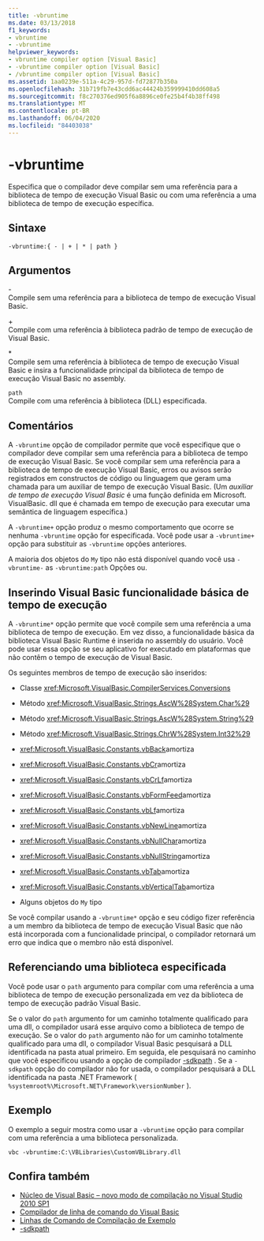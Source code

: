 ```yaml
---
title: -vbruntime
ms.date: 03/13/2018
f1_keywords:
- vbruntime
- -vbruntime
helpviewer_keywords:
- vbruntime compiler option [Visual Basic]
- -vbruntime compiler option [Visual Basic]
- /vbruntime compiler option [Visual Basic]
ms.assetid: 1aa0239e-511a-4c29-957d-fd72877b350a
ms.openlocfilehash: 31b719fb7e43cdd6ac44424b359999410dd608a5
ms.sourcegitcommit: f8c270376ed905f6a8896ce0fe25b4f4b38ff498
ms.translationtype: MT
ms.contentlocale: pt-BR
ms.lasthandoff: 06/04/2020
ms.locfileid: "84403038"
---
```

# <a name="-vbruntime"></a>-vbruntime
Especifica que o compilador deve compilar sem uma referência para a biblioteca de tempo de execução Visual Basic ou com uma referência a uma biblioteca de tempo de execução específica.  
  
## <a name="syntax"></a>Sintaxe  
  
```console  
-vbruntime:{ - | + | * | path }  
```  
  
## <a name="arguments"></a>Argumentos  
 \-  
 Compile sem uma referência para a biblioteca de tempo de execução Visual Basic.  
  
 \+  
 Compile com uma referência à biblioteca padrão de tempo de execução de Visual Basic.  
  
 \*  
 Compile sem uma referência à biblioteca de tempo de execução Visual Basic e insira a funcionalidade principal da biblioteca de tempo de execução Visual Basic no assembly.  
  
 `path`  
 Compile com uma referência à biblioteca (DLL) especificada.  
  
## <a name="remarks"></a>Comentários  
 A `-vbruntime` opção de compilador permite que você especifique que o compilador deve compilar sem uma referência para a biblioteca de tempo de execução Visual Basic. Se você compilar sem uma referência para a biblioteca de tempo de execução Visual Basic, erros ou avisos serão registrados em constructos de código ou linguagem que geram uma chamada para um auxiliar de tempo de execução Visual Basic. (Um *auxiliar de tempo de execução Visual Basic* é uma função definida em Microsoft. VisualBasic. dll que é chamada em tempo de execução para executar uma semântica de linguagem específica.)  
  
 A `-vbruntime+` opção produz o mesmo comportamento que ocorre se nenhuma `-vbruntime` opção for especificada. Você pode usar a `-vbruntime+` opção para substituir as `-vbruntime` opções anteriores.  
  
 A maioria dos objetos do `My` tipo não está disponível quando você usa `-vbruntime-` as `-vbruntime:path` Opções ou.  
  
## <a name="embedding-visual-basic-runtime-core-functionality"></a>Inserindo Visual Basic funcionalidade básica de tempo de execução  
 A `-vbruntime*` opção permite que você compile sem uma referência a uma biblioteca de tempo de execução. Em vez disso, a funcionalidade básica da biblioteca Visual Basic Runtime é inserida no assembly do usuário. Você pode usar essa opção se seu aplicativo for executado em plataformas que não contêm o tempo de execução de Visual Basic.  
  
 Os seguintes membros de tempo de execução são inseridos:  
  
- Classe <xref:Microsoft.VisualBasic.CompilerServices.Conversions>  
  
- Método <xref:Microsoft.VisualBasic.Strings.AscW%28System.Char%29>  
  
- Método <xref:Microsoft.VisualBasic.Strings.AscW%28System.String%29>  
  
- Método <xref:Microsoft.VisualBasic.Strings.ChrW%28System.Int32%29>  
  
- <xref:Microsoft.VisualBasic.Constants.vbBack>amortiza  
  
- <xref:Microsoft.VisualBasic.Constants.vbCr>amortiza  
  
- <xref:Microsoft.VisualBasic.Constants.vbCrLf>amortiza  
  
- <xref:Microsoft.VisualBasic.Constants.vbFormFeed>amortiza  
  
- <xref:Microsoft.VisualBasic.Constants.vbLf>amortiza  
  
- <xref:Microsoft.VisualBasic.Constants.vbNewLine>amortiza  
  
- <xref:Microsoft.VisualBasic.Constants.vbNullChar>amortiza  
  
- <xref:Microsoft.VisualBasic.Constants.vbNullString>amortiza  
  
- <xref:Microsoft.VisualBasic.Constants.vbTab>amortiza  
  
- <xref:Microsoft.VisualBasic.Constants.vbVerticalTab>amortiza  
  
- Alguns objetos do `My` tipo  
  
 Se você compilar usando a `-vbruntime*` opção e seu código fizer referência a um membro da biblioteca de tempo de execução Visual Basic que não está incorporada com a funcionalidade principal, o compilador retornará um erro que indica que o membro não está disponível.  
  
## <a name="referencing-a-specified-library"></a>Referenciando uma biblioteca especificada  
 Você pode usar o `path` argumento para compilar com uma referência a uma biblioteca de tempo de execução personalizada em vez da biblioteca de tempo de execução padrão Visual Basic.  
  
 Se o valor do `path` argumento for um caminho totalmente qualificado para uma dll, o compilador usará esse arquivo como a biblioteca de tempo de execução. Se o valor do `path` argumento não for um caminho totalmente qualificado para uma dll, o compilador Visual Basic pesquisará a DLL identificada na pasta atual primeiro. Em seguida, ele pesquisará no caminho que você especificou usando a opção de compilador [-sdkpath](sdkpath.md) . Se a `-sdkpath` opção do compilador não for usada, o compilador pesquisará a DLL identificada na pasta .NET Framework ( `%systemroot%\Microsoft.NET\Framework\versionNumber` ).  
  
## <a name="example"></a>Exemplo  
 O exemplo a seguir mostra como usar a `-vbruntime` opção para compilar com uma referência a uma biblioteca personalizada.  
  
```console
vbc -vbruntime:C:\VBLibraries\CustomVBLibrary.dll  
```  
  
## <a name="see-also"></a>Confira também

- [Núcleo de Visual Basic – novo modo de compilação no Visual Studio 2010 SP1](https://devblogs.microsoft.com/vbteam/vb-core-new-compilation-mode-in-visual-studio-2010-sp1/)
- [Compilador de linha de comando do Visual Basic](index.md)
- [Linhas de Comando de Compilação de Exemplo](sample-compilation-command-lines.md)
- [-sdkpath](sdkpath.md)

